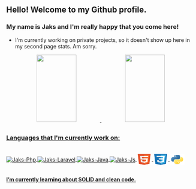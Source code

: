 ## Hello! Welcome to my Github profile.
### My name is Jaks and I'm really happy that you come here!

- I'm currently working on private projects, so it doesn't show up here in my second page stats. Am sorry.
<div align="center">
  <a href="https://github.com/jolcinei">
  <img height="180em" width="46%" src="https://github-readme-stats.vercel.app/api?username=jolcinei&show_icons=true&theme=dark&include_all_commits=true&count_private=true"/>
  <img height="180em" width="46%" src="https://github-readme-stats.vercel.app/api/top-langs/?username=jolcinei&layout=compact&langs_count=7&theme=dark&include_all_commits=true&count_private=true"/>
</div>

##

### Languages that I'm currently work on:
<div style="display: inline_block"><br>
  <img align="center" alt="Jaks-Php" height="50" width="40" src="https://cdn.jsdelivr.net/gh/devicons/devicon/icons/php/php-plain.svg">  
  <img align="center" alt="Jaks-Laravel" height="30" width="40" src="https://cdn.jsdelivr.net/gh/devicons/devicon@latest/icons/laravel/laravel-original.svg">
  <img align="center" alt="Jaks-Java" height="30" width="40" src="https://cdn.jsdelivr.net/gh/devicons/devicon/icons/java/java-original.svg">
  <img align="center" alt="Jaks-Js" height="30" width="40" src="https://cdn.jsdelivr.net/gh/devicons/devicon/icons/javascript/javascript-original.svg">
  
  <img align="center" alt="Jaks-HTML" height="30" width="40" src="https://raw.githubusercontent.com/devicons/devicon/master/icons/html5/html5-original.svg">
  <img align="center" alt="Jaks-CSS" height="30" width="40" src="https://raw.githubusercontent.com/devicons/devicon/master/icons/css3/css3-original.svg">
  <img align="center" alt="Jaks-Python" height="30" width="40" src="https://raw.githubusercontent.com/devicons/devicon/master/icons/python/python-original.svg">

  
</div>
  
##

#### I’m currently learning about SOLID and clean code.
